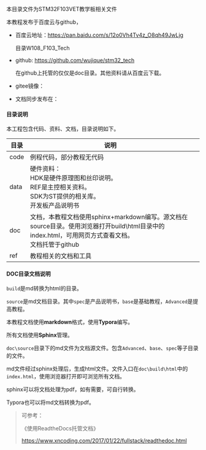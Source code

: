 本目录文件为STM32F103VET教学板相关文件

本教程发布于百度云与github，

* 百度云地址：https://pan.baidu.com/s/12o0Vh4Tv4z_O8qh49JwLjg

  目录W108_F103_Tech

* github: <https://github.com/wujique/stm32_tech>

  在github上托管的仅仅是doc目录。其他资料请从百度云下载。

* gitee镜像：

* 文档同步发布在：

#### 目录说明

本工程包含代码、资料、文档，目录说明如下。

| 目录 | 说明                                                         |      |
| ---- | ------------------------------------------------------------ | ---- |
| code | 例程代码，部分教程无代码                                     |      |
| data | 硬件资料：<br />HDK是硬件原理图和丝印说明。<br />REF是主控相关资料。<br />SDK为ST提供的相关库。<br />开发板产品说明书 |      |
| doc  | 文档，本教程文档使用sphinx+markdown编写。源文档在source目录。使用浏览器打开build\html目录中的index.html，可用网页方式查看文档。<br />文档托管于github |      |
| ref  | 教程相关的文档和工具                                         |      |

#### DOC目录文档说明

`build`是md转换为html的目录。

`source`是md文档目录。其中`spec`是产品说明书，`base`是基础教程，`Advanced`是提高教程。

本教程文档使用**markdown**格式，使用**Typora**编写。

所有文档使用**Sphinx**管理。

`doc\source`目录下的md文件为文档源文件。包含`Advanced`、`base`、`spec`等子目录的文件。

md文件经过sphinx处理后，生成html文件。文件入口在`doc\build\html`中的`index.html`，使用浏览器打开即可浏览所有文档。

sphinx可以将文档处理为pdf，如有需要，可自行转换。

Typora也可以将md文档转换为pdf。

> 可参考：
>
> 《使用ReadtheDocs托管文档》
>
> <https://www.xncoding.com/2017/01/22/fullstack/readthedoc.html>